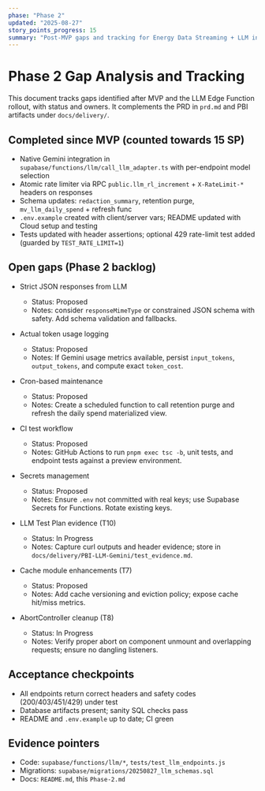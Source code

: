 ```yaml
---
phase: "Phase 2"
updated: "2025-08-27"
story_points_progress: 15
summary: "Post-MVP gaps and tracking for Energy Data Streaming + LLM integration"
---
```


# Phase 2 Gap Analysis and Tracking

This document tracks gaps identified after MVP and the LLM Edge Function rollout, with status and owners. It complements the PRD in `prd.md` and PBI artifacts under `docs/delivery/`.

## Completed since MVP (counted towards 15 SP)

- Native Gemini integration in `supabase/functions/llm/call_llm_adapter.ts` with per-endpoint model selection
- Atomic rate limiter via RPC `public.llm_rl_increment` + `X-RateLimit-*` headers on responses
- Schema updates: `redaction_summary`, retention purge, `mv_llm_daily_spend` + refresh func
- `.env.example` created with client/server vars; README updated with Cloud setup and testing
- Tests updated with header assertions; optional 429 rate-limit test added (guarded by `TEST_RATE_LIMIT=1`)

## Open gaps (Phase 2 backlog)

- Strict JSON responses from LLM
  - Status: Proposed
  - Notes: consider `responseMimeType` or constrained JSON schema with safety. Add schema validation and fallbacks.

- Actual token usage logging
  - Status: Proposed
  - Notes: If Gemini usage metrics available, persist `input_tokens`, `output_tokens`, and compute exact `token_cost`.

- Cron-based maintenance
  - Status: Proposed
  - Notes: Create a scheduled function to call retention purge and refresh the daily spend materialized view.

- CI test workflow
  - Status: Proposed
  - Notes: GitHub Actions to run `pnpm exec tsc -b`, unit tests, and endpoint tests against a preview environment.

- Secrets management
  - Status: Proposed
  - Notes: Ensure `.env` not committed with real keys; use Supabase Secrets for Functions. Rotate existing keys.

- LLM Test Plan evidence (T10)
  - Status: In Progress
  - Notes: Capture curl outputs and header evidence; store in `docs/delivery/PBI-LLM-Gemini/test_evidence.md`.

- Cache module enhancements (T7)
  - Status: Proposed
  - Notes: Add cache versioning and eviction policy; expose cache hit/miss metrics.

- AbortController cleanup (T8)
  - Status: In Progress
  - Notes: Verify proper abort on component unmount and overlapping requests; ensure no dangling listeners.

## Acceptance checkpoints

- All endpoints return correct headers and safety codes (200/403/451/429) under test
- Database artifacts present; sanity SQL checks pass
- README and `.env.example` up to date; CI green

## Evidence pointers

- Code: `supabase/functions/llm/*`, `tests/test_llm_endpoints.js`
- Migrations: `supabase/migrations/20250827_llm_schemas.sql`
- Docs: `README.md`, this `Phase-2.md`

